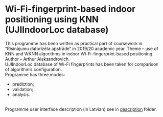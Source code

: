 # Wi-Fi-fingerprint-based indoor positioning using KNN (UJIIndoorLoc database)
This programme has been written as practical part of coursework in “Risinājumu datorizēta apstrāde” in 2019/20 academic year. Theme – use of KNN and WKNN algorithms in indoor Wi-Fi-fingerprint-based positioning. <br/>
Author – Arthur Aleksandrovich. <br/>
UJIIndoorLoc database of Wi-Fi fingerprints has been taken for comparison of algorithm’s configuration. <br/>
Programme has three modes: <br/>
*	prediction; 
*	validation; 
*	analysis. 
<br/>
Programme user interface description (in Latvian) see in <a href="https://github.com/arthuraleksandrovich/UJIIndoorLoc_KNN/blob/master/description/Description_Lat.md">description</a> folder.
